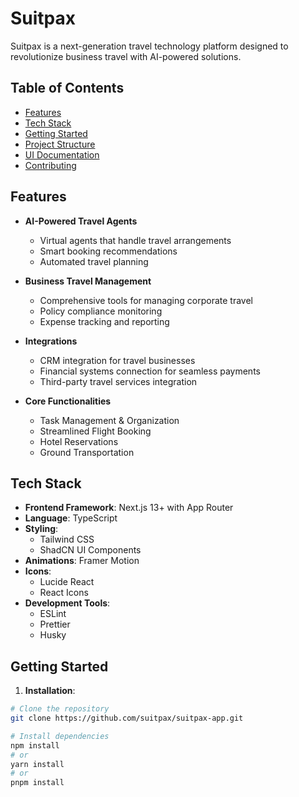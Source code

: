 # Suitpax

Suitpax is a next-generation travel technology platform designed to revolutionize business travel with AI-powered solutions.

## Table of Contents
- [Features](#features)
- [Tech Stack](#tech-stack)
- [Getting Started](#getting-started)
- [Project Structure](#project-structure)
- [UI Documentation](#ui-documentation)
- [Contributing](#contributing)

## Features

- **AI-Powered Travel Agents**
  - Virtual agents that handle travel arrangements
  - Smart booking recommendations
  - Automated travel planning

- **Business Travel Management**
  - Comprehensive tools for managing corporate travel
  - Policy compliance monitoring
  - Expense tracking and reporting

- **Integrations**
  - CRM integration for travel businesses
  - Financial systems connection for seamless payments
  - Third-party travel services integration

- **Core Functionalities**
  - Task Management & Organization
  - Streamlined Flight Booking
  - Hotel Reservations
  - Ground Transportation

## Tech Stack

- **Frontend Framework**: Next.js 13+ with App Router
- **Language**: TypeScript
- **Styling**: 
  - Tailwind CSS
  - ShadCN UI Components
- **Animations**: Framer Motion
- **Icons**: 
  - Lucide React
  - React Icons
- **Development Tools**:
  - ESLint
  - Prettier
  - Husky

## Getting Started

1. **Installation**:
```bash
# Clone the repository
git clone https://github.com/suitpax/suitpax-app.git

# Install dependencies
npm install
# or
yarn install
# or
pnpm install